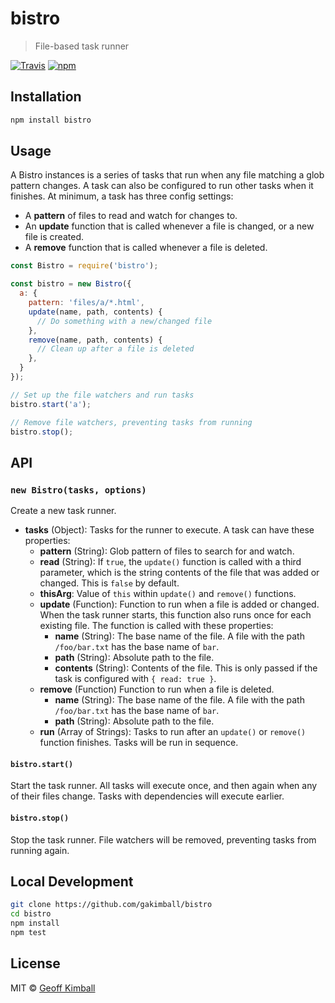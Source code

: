 # bistro

> File-based task runner

[![Travis](https://img.shields.io/travis/gakimball/bistro.svg?maxAge=2592000)](https://travis-ci.org/gakimball/bistro) [![npm](https://img.shields.io/npm/v/bistro.svg?maxAge=2592000)](https://www.npmjs.com/package/bistro)

## Installation

```bash
npm install bistro
```

## Usage

A Bistro instances is a series of tasks that run when any file matching a glob pattern changes. A task can also be configured to run other tasks when it finishes. At minimum, a task has three config settings:

- A **pattern** of files to read and watch for changes to.
- An **update** function that is called whenever a file is changed, or a new file is created.
- A **remove** function that is called whenever a file is deleted.

```js
const Bistro = require('bistro');

const bistro = new Bistro({
  a: {
    pattern: 'files/a/*.html',
    update(name, path, contents) {
      // Do something with a new/changed file
    },
    remove(name, path, contents) {
      // Clean up after a file is deleted
    },
  }
});

// Set up the file watchers and run tasks
bistro.start('a');

// Remove file watchers, preventing tasks from running
bistro.stop();
```

## API

### `new Bistro(tasks, options)`

Create a new task runner.

- **tasks** (Object): Tasks for the runner to execute. A task can have these properties:
  - **pattern** (String): Glob pattern of files to search for and watch.
  - **read** (String): If `true`, the `update()` function is called with a third parameter, which is the string contents of the file that was added or changed. This is `false` by default.
  - **thisArg**: Value of `this` within `update()` and `remove()` functions.
  - **update** (Function): Function to run when a file is added or changed. When the task runner starts, this function also runs once for each existing file. The function is called with these properties:
    - **name** (String): The base name of the file. A file with the path `/foo/bar.txt` has the base name of `bar`.
    - **path** (String): Absolute path to the file.
    - **contents** (String): Contents of the file. This is only passed if the task is configured with `{ read: true }`.
  - **remove** (Function) Function to run when a file is deleted.
    - **name** (String): The base name of the file. A file with the path `/foo/bar.txt` has the base name of `bar`.
    - **path** (String): Absolute path to the file.
  - **run** (Array of Strings): Tasks to run after an `update()` or `remove()` function finishes. Tasks will be run in sequence.

#### `bistro.start()`

Start the task runner. All tasks will execute once, and then again when any of their files change. Tasks with dependencies will execute earlier.

#### `bistro.stop()`

Stop the task runner. File watchers will be removed, preventing tasks from running again.

## Local Development

```bash
git clone https://github.com/gakimball/bistro
cd bistro
npm install
npm test
```

## License

MIT &copy; [Geoff Kimball](http://geoffkimball.com)
